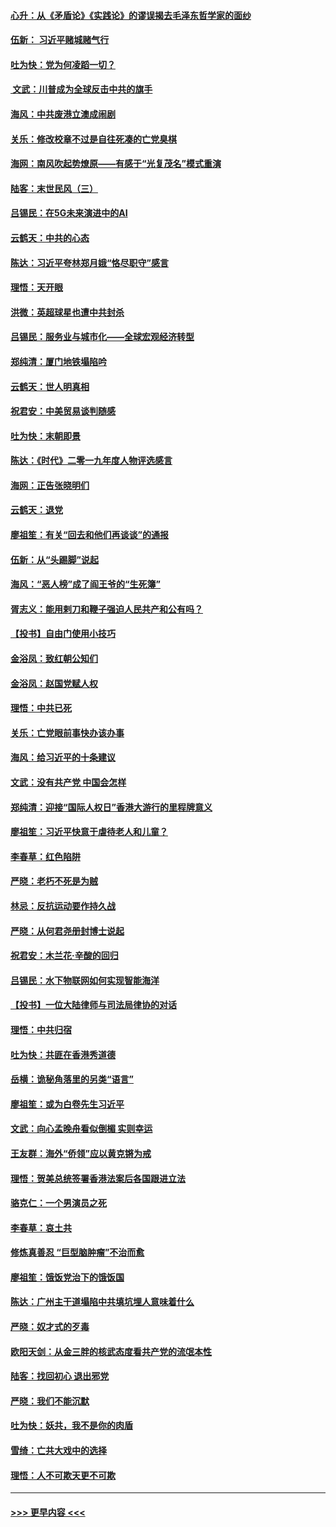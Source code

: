 #### [心升：从《矛盾论》《实践论》的谬误揭去毛泽东哲学家的面纱](../pages/nsc993/n11736962.md?t=12220155) 
#### [伍新： 习近平赌城赌气行](../pages/nsc993/n11736929.md?t=12220155) 
#### [吐为快：党为何凌蹈一切？](../pages/nsc993/n11736915.md?t=12220155) 
#### [ 文武：川普成为全球反击中共的旗手](../pages/nsc993/n11736882.md?t=12220155) 
#### [海风：中共废港立澳成闹剧](../pages/nsc993/n11735857.md?t=12220155) 
#### [关乐：修改校章不过是自往死凑的亡党臭棋](../pages/nsc993/n11735097.md?t=12220155) 
#### [海网：南风吹起势燎原——有感于“光复茂名”模式重演](../pages/nsc993/n11732308.md?t=12220155) 
#### [陆客：末世民风（三）](../pages/nsc993/n11732211.md?t=12220155) 
#### [吕锡民：在5G未来演进中的AI](../pages/nsc993/n11730010.md?t=12220155) 
#### [云鹤天：中共的心态](../pages/nsc993/n11729906.md?t=12220155) 
#### [陈达：习近平夸林郑月娥“恪尽职守”感言](../pages/nsc993/n11729881.md?t=12220155) 
#### [理悟：天开眼](../pages/nsc993/n11729699.md?t=12220155) 
#### [洪微：英超球星也遭中共封杀](../pages/nsc993/n11727243.md?t=12220155) 
#### [吕锡民：服务业与城市化——全球宏观经济转型](../pages/nsc993/n11725845.md?t=12220155) 
#### [郑纯清：厦门地铁塌陷吟](../pages/nsc993/n11725813.md?t=12220155) 
#### [云鹤天：世人明真相](../pages/nsc993/n11725621.md?t=12220155) 
#### [祝君安：中美贸易谈判随感](../pages/nsc993/n11725609.md?t=12220155) 
#### [吐为快：末朝即景](../pages/nsc993/n11723365.md?t=12220155) 
#### [陈达：《时代》二零一九年度人物评选感言](../pages/nsc993/n11723337.md?t=12220155) 
#### [海网：正告张晓明们](../pages/nsc993/n11723228.md?t=12220155) 
#### [云鹤天：退党](../pages/nsc993/n11723056.md?t=12220155) 
#### [廖祖笙：有关“回去和他们再谈谈”的通报](../pages/nsc993/n11722442.md?t=12220155) 
#### [伍新：从“头踢脚”说起](../pages/nsc993/n11722429.md?t=12220155) 
#### [海风：“恶人榜”成了阎王爷的“生死簿”](../pages/nsc993/n11722272.md?t=12220155) 
#### [胥志义：能用剌刀和鞭子强迫人民共产和公有吗？](../pages/nsc993/n11720569.md?t=12220155) 
#### [【投书】自由门使用小技巧](../pages/nsc993/n11720180.md?t=12220155) 
#### [金浴凤：致红朝公知们](../pages/nsc993/n11720563.md?t=12220155) 
#### [金浴凤：赵国党赋人权](../pages/nsc993/n11720533.md?t=12220155) 
#### [理悟：中共已死](../pages/nsc993/n11720233.md?t=12220155) 
#### [关乐：亡党眼前事快办该办事](../pages/nsc993/n11719160.md?t=12220155) 
#### [海风：给习近平的十条建议](../pages/nsc993/n11717616.md?t=12220155) 
#### [文武：没有共产党 中国会怎样](../pages/nsc993/n11717584.md?t=12220155) 
#### [郑纯清：迎接“国际人权日”香港大游行的里程牌意义](../pages/nsc993/n11717417.md?t=12220155) 
#### [廖祖笙：习近平快意于虐待老人和儿童？](../pages/nsc993/n11715313.md?t=12220155) 
#### [李春草：红色陷阱](../pages/nsc993/n11715029.md?t=12220155) 
#### [严晓：老朽不死是为贼](../pages/nsc993/n11712910.md?t=12220155) 
#### [林忌：反抗运动要作持久战](../pages/nsc993/n11712623.md?t=12220155) 
#### [严晓：从何君尧册封博士说起](../pages/nsc993/n11712465.md?t=12220155) 
#### [祝君安：木兰花·辛酸的回归](../pages/nsc993/n11712381.md?t=12220155) 
#### [吕锡民：水下物联网如何实现智能海洋](../pages/nsc993/n11711158.md?t=12220155) 
#### [【投书】一位大陆律师与司法局律协的对话](../pages/nsc993/n11709675.md?t=12220155) 
#### [理悟：中共归宿](../pages/nsc993/n11710059.md?t=12220155) 
#### [吐为快：共匪在香港秀道德](../pages/nsc993/n11709979.md?t=12220155) 
#### [岳横：诡秘角落里的另类“语言”](../pages/nsc993/n11709792.md?t=12220155) 
#### [廖祖笙：或为白卷先生习近平](../pages/nsc993/n11708330.md?t=12220155) 
#### [文武：向心孟晚舟看似倒楣 实则幸运](../pages/nsc993/n11708236.md?t=12220155) 
#### [王友群：海外“侨领”应以黄克锵为戒](../pages/nsc993/n11706176.md?t=12220155) 
#### [理悟：贺美总统签署香港法案后各国跟进立法](../pages/nsc993/n11706853.md?t=12220155) 
#### [骆克仁：一个男演员之死](../pages/nsc993/n11706677.md?t=12220155) 
#### [李春草：哀土共](../pages/nsc993/n11706255.md?t=12220155) 
#### [修炼真善忍 “巨型脑肿瘤”不治而愈](../pages/nsc993/n11705340.md?t=12220155) 
#### [廖祖笙：饿饭党治下的饿饭国](../pages/nsc993/n11705085.md?t=12220155) 
#### [陈达：广州主干道塌陷中共填坑埋人意味着什么](../pages/nsc993/n11705046.md?t=12220155) 
#### [严晓：奴才式的歹毒](../pages/nsc993/n11704826.md?t=12220155) 
#### [欧阳天剑：从金三胖的核武态度看共产党的流氓本性](../pages/nsc993/n11702238.md?t=12220155) 
#### [陆客：找回初心 退出邪党](../pages/nsc993/n11702213.md?t=12220155) 
#### [严晓：我们不能沉默](../pages/nsc993/n11702110.md?t=12220155) 
#### [吐为快：妖共，我不是你的肉盾](../pages/nsc993/n11701366.md?t=12220155) 
#### [雪绮：亡共大戏中的选择](../pages/nsc993/n11699922.md?t=12220155) 
#### [理悟：人不可欺天更不可欺](../pages/nsc993/n11699657.md?t=12220155) 

----
#### [ >>> 更早内容 <<< ](../indexes/nsc993-earlier.md)
